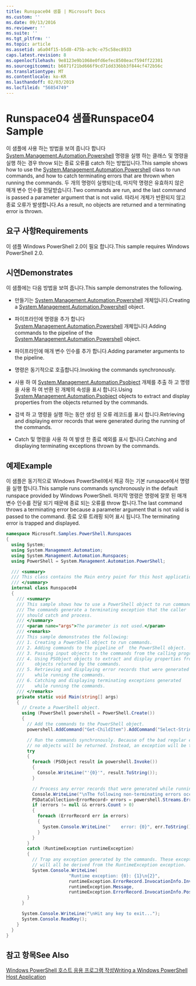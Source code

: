 ```yaml
---
title: Runspace04 샘플 | Microsoft Docs
ms.custom: ''
ms.date: 09/13/2016
ms.reviewer: ''
ms.suite: ''
ms.tgt_pltfrm: ''
ms.topic: article
ms.assetid: a6a04f15-b5d8-475b-ac9c-e75c58ec8933
caps.latest.revision: 8
ms.openlocfilehash: 9e8123e9b1068e0fd6efec8508eacf594ff22301
ms.sourcegitcommit: b6871f21bd666f9cd71dd336bb3f844cf472b56c
ms.translationtype: MT
ms.contentlocale: ko-KR
ms.lasthandoff: 02/03/2019
ms.locfileid: "56854749"
---
```

# <a name="runspace04-sample"></a><span data-ttu-id="b6aed-102">Runspace04 샘플</span><span class="sxs-lookup"><span data-stu-id="b6aed-102">Runspace04 Sample</span></span>

<span data-ttu-id="b6aed-103">이 샘플에 사용 하는 방법을 보여 줍니다 합니다 [System.Management.Automation.Powershell](/dotnet/api/system.management.automation.powershell) 명령을 실행 하는 클래스 및 명령을 실행 하는 경우 throw 되는 종료 오류를 catch 하는 방법입니다.</span><span class="sxs-lookup"><span data-stu-id="b6aed-103">This sample shows how to use the [System.Management.Automation.Powershell](/dotnet/api/system.management.automation.powershell) class to run commands, and how to catch terminating errors that are thrown when running the commands.</span></span> <span data-ttu-id="b6aed-104">두 개의 명령이 실행되는데, 마지막 명령은 유효하지 않은 매개 변수 인수를 전달받습니다.</span><span class="sxs-lookup"><span data-stu-id="b6aed-104">Two commands are run, and the last command is passed a parameter argument that is not valid.</span></span> <span data-ttu-id="b6aed-105">따라서 개체가 반환되지 않고 종료 오류가 발생합니다.</span><span class="sxs-lookup"><span data-stu-id="b6aed-105">As a result, no objects are returned and a terminating error is thrown.</span></span>

## <a name="requirements"></a><span data-ttu-id="b6aed-106">요구 사항</span><span class="sxs-lookup"><span data-stu-id="b6aed-106">Requirements</span></span>

<span data-ttu-id="b6aed-107">이 샘플 Windows PowerShell 2.0이 필요 합니다.</span><span class="sxs-lookup"><span data-stu-id="b6aed-107">This sample requires Windows PowerShell 2.0.</span></span>

## <a name="demonstrates"></a><span data-ttu-id="b6aed-108">시연</span><span class="sxs-lookup"><span data-stu-id="b6aed-108">Demonstrates</span></span>

<span data-ttu-id="b6aed-109">이 샘플에는 다음 방법을 보여 줍니다.</span><span class="sxs-lookup"><span data-stu-id="b6aed-109">This sample demonstrates the following.</span></span>

- <span data-ttu-id="b6aed-110">만들기는 [System.Management.Automation.Powershell](/dotnet/api/system.management.automation.powershell) 개체입니다.</span><span class="sxs-lookup"><span data-stu-id="b6aed-110">Creating a [System.Management.Automation.Powershell](/dotnet/api/system.management.automation.powershell) object.</span></span>

- <span data-ttu-id="b6aed-111">파이프라인에 명령을 추가 합니다 [System.Management.Automation.Powershell](/dotnet/api/system.management.automation.powershell) 개체입니다.</span><span class="sxs-lookup"><span data-stu-id="b6aed-111">Adding commands to the pipeline of the [System.Management.Automation.Powershell](/dotnet/api/system.management.automation.powershell) object.</span></span>

- <span data-ttu-id="b6aed-112">파이프라인에 매개 변수 인수를 추가 합니다.</span><span class="sxs-lookup"><span data-stu-id="b6aed-112">Adding parameter arguments to the pipeline.</span></span>

- <span data-ttu-id="b6aed-113">명령은 동기적으로 호출합니다.</span><span class="sxs-lookup"><span data-stu-id="b6aed-113">Invoking the commands synchronously.</span></span>

- <span data-ttu-id="b6aed-114">사용 하 여 [System.Management.Automation.Psobject](/dotnet/api/System.Management.Automation.PSObject) 개체를 추출 하 고 명령을 사용 하 여 반환 된 개체의 속성을 표시 합니다.</span><span class="sxs-lookup"><span data-stu-id="b6aed-114">Using [System.Management.Automation.Psobject](/dotnet/api/System.Management.Automation.PSObject) objects to extract and display properties from the objects returned by the commands.</span></span>

- <span data-ttu-id="b6aed-115">검색 하 고 명령을 실행 하는 동안 생성 된 오류 레코드를 표시 합니다.</span><span class="sxs-lookup"><span data-stu-id="b6aed-115">Retrieving and displaying error records that were generated during the running of the commands.</span></span>

- <span data-ttu-id="b6aed-116">Catch 및 명령을 사용 하 여 발생 한 종료 예외를 표시 합니다.</span><span class="sxs-lookup"><span data-stu-id="b6aed-116">Catching and displaying terminating exceptions thrown by the commands.</span></span>

## <a name="example"></a><span data-ttu-id="b6aed-117">예제</span><span class="sxs-lookup"><span data-stu-id="b6aed-117">Example</span></span>

<span data-ttu-id="b6aed-118">이 샘플은 동기적으로 Windows PowerShell에서 제공 하는 기본 runspace에서 명령을 실행 합니다.</span><span class="sxs-lookup"><span data-stu-id="b6aed-118">This sample runs commands synchronously in the default runspace provided by Windows PowerShell.</span></span> <span data-ttu-id="b6aed-119">마지막 명령은 명령에 잘못 된 매개 변수 인수를 전달 되기 때문에 종료 되는 오류를 throw 합니다.</span><span class="sxs-lookup"><span data-stu-id="b6aed-119">The last command throws a terminating error because a parameter argument that is not valid is passed to the command.</span></span> <span data-ttu-id="b6aed-120">종료 오류 트래핑 되어 표시 됩니다.</span><span class="sxs-lookup"><span data-stu-id="b6aed-120">The terminating error is trapped and displayed.</span></span>

```csharp
namespace Microsoft.Samples.PowerShell.Runspaces
{
  using System;
  using System.Management.Automation;
  using System.Management.Automation.Runspaces;
  using PowerShell = System.Management.Automation.PowerShell;

  /// <summary>
  /// This class contains the Main entry point for this host application.
  /// </summary>
  internal class Runspace04
  {
    /// <summary>
    /// This sample shows how to use a PowerShell object to run commands.
    /// The commands generate a terminating exception that the caller
    /// should catch and process.
    /// </summary>
    /// <param name="args">The parameter is not used.</param>
    /// <remarks>
    /// This sample demonstrates the following:
    /// 1. Creating a PowerShell object to run commands.
    /// 2. Adding commands to the pipeline of  the PowerShell object.
    /// 3. Passing input objects to the commands from the calling program.
    /// 4. Using PSObject objects to extract and display properties from the
    ///    objects returned by the commands.
    /// 5. Retrieving and displaying error records that were generated
    ///    while running the commands.
    /// 6. Catching and displaying terminating exceptions generated
    ///    while running the commands.
    /// </remarks>
    private static void Main(string[] args)
    {
      // Create a PowerShell object.
      using (PowerShell powershell = PowerShell.Create())
      {
        // Add the commands to the PowerShell object.
        powershell.AddCommand("Get-ChildItem").AddCommand("Select-String").AddArgument("*");

        // Run the commands synchronously. Because of the bad regular expression,
        // no objects will be returned. Instead, an exception will be thrown.
        try
        {
          foreach (PSObject result in powershell.Invoke())
          {
            Console.WriteLine("'{0}'", result.ToString());
          }

          // Process any error records that were generated while running the commands.
          Console.WriteLine("\nThe following non-terminating errors occurred:\n");
          PSDataCollection<ErrorRecord> errors = powershell.Streams.Error;
          if (errors != null && errors.Count > 0)
          {
            foreach (ErrorRecord err in errors)
            {
              System.Console.WriteLine("    error: {0}", err.ToString());
            }
          }
        }
        catch (RuntimeException runtimeException)
        {
          // Trap any exception generated by the commands. These exceptions
          // will all be derived from the RuntimeException exception.
          System.Console.WriteLine(
                        "Runtime exception: {0}: {1}\n{2}",
                        runtimeException.ErrorRecord.InvocationInfo.InvocationName,
                        runtimeException.Message,
                        runtimeException.ErrorRecord.InvocationInfo.PositionMessage);
        }
      }

      System.Console.WriteLine("\nHit any key to exit...");
      System.Console.ReadKey();
    }
  }
}
```

## <a name="see-also"></a><span data-ttu-id="b6aed-121">참고 항목</span><span class="sxs-lookup"><span data-stu-id="b6aed-121">See Also</span></span>

[<span data-ttu-id="b6aed-122">Windows PowerShell 호스트 응용 프로그램 작성</span><span class="sxs-lookup"><span data-stu-id="b6aed-122">Writing a Windows PowerShell Host Application</span></span>](./writing-a-windows-powershell-host-application.md)